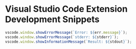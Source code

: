 # Visual Studio Code Extension Development Snippets

``` typescript
vscode.window.showErrorMessage(`Error: ${err.message}`);
vscode.window.showErrorMessage(`stderr: ${stderr}`);
vscode.window.showInformationMessage(`Result: ${stdout}`);
```
